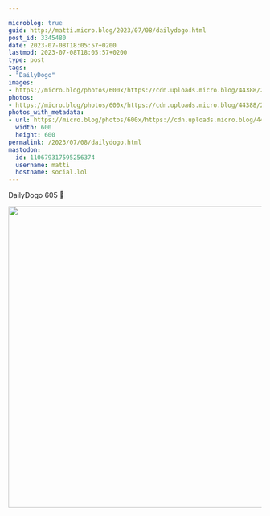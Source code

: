 ```yaml
---

microblog: true
guid: http://matti.micro.blog/2023/07/08/dailydogo.html
post_id: 3345480
date: 2023-07-08T18:05:57+0200
lastmod: 2023-07-08T18:05:57+0200
type: post
tags:
- "DailyDogo"
images:
- https://micro.blog/photos/600x/https://cdn.uploads.micro.blog/44388/2023/66bc6be673b9487fafe287a61483ca40.jpg
photos:
- https://micro.blog/photos/600x/https://cdn.uploads.micro.blog/44388/2023/66bc6be673b9487fafe287a61483ca40.jpg
photos_with_metadata:
- url: https://micro.blog/photos/600x/https://cdn.uploads.micro.blog/44388/2023/66bc6be673b9487fafe287a61483ca40.jpg
  width: 600
  height: 600
permalink: /2023/07/08/dailydogo.html
mastodon:
  id: 110679317595256374
  username: matti
  hostname: social.lol
---
```

DailyDogo 605 🐶

<img src="/media/uploads/2023/66bc6be673b9487fafe287a61483ca40.jpg" width="600" height="600" alt="" />
